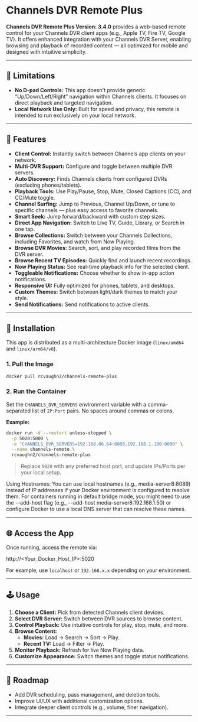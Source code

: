 # **Channels DVR Remote Plus**

**Channels DVR Remote Plus Version: 3.4.0** provides a web-based remote control for your Channels DVR client apps (e.g., Apple TV, Fire TV, Google TV). It offers enhanced integration with your Channels DVR Server, enabling browsing and playback of recorded content — all optimized for mobile and designed with intuitive simplicity.

---

## 🚫 Limitations

- **No D-pad Controls:** This app doesn't provide generic “Up/Down/Left/Right” navigation within Channels clients. It focuses on direct playback and targeted navigation.
- **Local Network Use Only:** Built for speed and privacy, this remote is intended to run exclusively on your local network.

---

## 🎯 Features

- **Client Control:** Instantly switch between Channels app clients on your network.
- **Multi-DVR Support:** Configure and toggle between multiple DVR servers.
- **Auto Discovery:** Finds Channels clients from configured DVRs (excluding phones/tablets).
- **Playback Tools:** Use Play/Pause, Stop, Mute, Closed Captions (CC), and CC/Mute toggle.
- **Channel Surfing:** Jump to Previous, Channel Up/Down, or tune to specific channels — plus easy access to favorite channels.
- **Smart Seek:** Jump forward/backward with custom step sizes.
- **Direct App Navigation:** Switch to Live TV, Guide, Library, or Search in one tap.
- **Browse Collections:** Switch between your Channels Collections, including Favorites, and watch from Now Playing.
- **Browse DVR Movies:** Search, sort, and play recorded films from the DVR server.
- **Browse Recent TV Episodes:** Quickly find and launch recent recordings.
- **Now Playing Status:** See real-time playback info for the selected client.
- **Toggleable Notifications:** Choose whether to show in-app action notifications.
- **Responsive UI:** Fully optimized for phones, tablets, and desktops.
- **Custom Themes:** Switch between light/dark themes to match your style.
- **Send Notifications:** Send notifications to active clients.

---

## 🐳 Installation

This app is distributed as a multi-architecture Docker image (`linux/amd64` and `linux/arm64/v8`).

### 1. Pull the Image

```bash
docker pull rcvaughn2/channels-remote-plus
```

### 2. Run the Container

Set the `CHANNELS_DVR_SERVERS` environment variable with a comma-separated list of `IP:Port` pairs. No spaces around commas or colons.

**Example:**

```bash
docker run -d --restart unless-stopped \
  -p 5020:5000 \
  -e "CHANNELS_DVR_SERVERS=192.168.86.64:8089,192.168.1.100:8090" \
  --name channels-remote \
  rcvaughn2/channels-remote-plus
```

> Replace `5020` with any preferred host port, and update IPs/Ports per your local setup.

Using Hostnames: You can use local hostnames (e.g., media-server8:8089) instead of IP addresses if your Docker environment is configured to resolve them. For containers running in default bridge mode, you might need to use the --add-host flag (e.g., --add-host media-server8:192.168.1.50) or configure Docker to use a local DNS server that can resolve these names.

---

## 🌐 Access the App

Once running, access the remote via:

http://<Your_Docker_Host_IP>:5020

For example, use `localhost` or `192.168.x.x` depending on your environment.

---

## 🕹️ Usage

1. **Choose a Client:** Pick from detected Channels client devices.
2. **Select DVR Server:** Switch between DVR sources to browse content.
3. **Control Playback:** Use intuitive controls for play, stop, mute, and more.
4. **Browse Content:**
   - **Movies:** Load → Search → Sort → Play.
   - **Recent TV:** Load → Filter → Play.
5. **Monitor Playback:** Refresh for live Now Playing data.
6. **Customize Appearance:** Switch themes and toggle status notifications.

---

## 🚧 Roadmap

- Add DVR scheduling, pass management, and deletion tools.
- Improve UI/UX with additional customization options.
- Integrate deeper client controls (e.g., volume, finer navigation).

---
